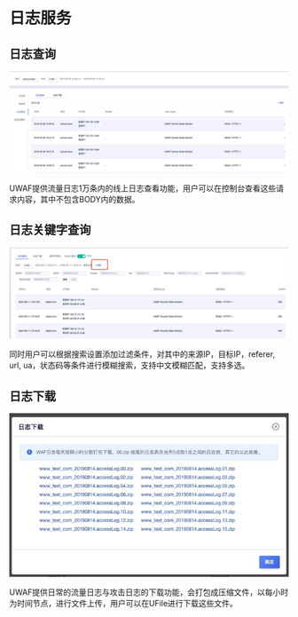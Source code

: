 # 日志服务

## 日志查询
![](/images/15971449150668.jpg)

UWAF提供流量日志1万条内的线上日志查看功能，用户可以在控制台查看这些请求内容，其中不包含BODY内的数据。

## 日志关键字查询
![](/images/15971449844658.jpg)

同时用户可以根据搜索设置添加过滤条件，对其中的来源IP，目标IP，referer, url, ua，状态码等条件进行模糊搜索，支持中文模糊匹配，支持多选。

## 日志下载
![](/images/15971450221047.jpg)

UWAF提供日常的流量日志与攻击日志的下载功能，会打包成压缩文件，以每小时为时间节点，进行文件上传，用户可以在UFile进行下载这些文件。
